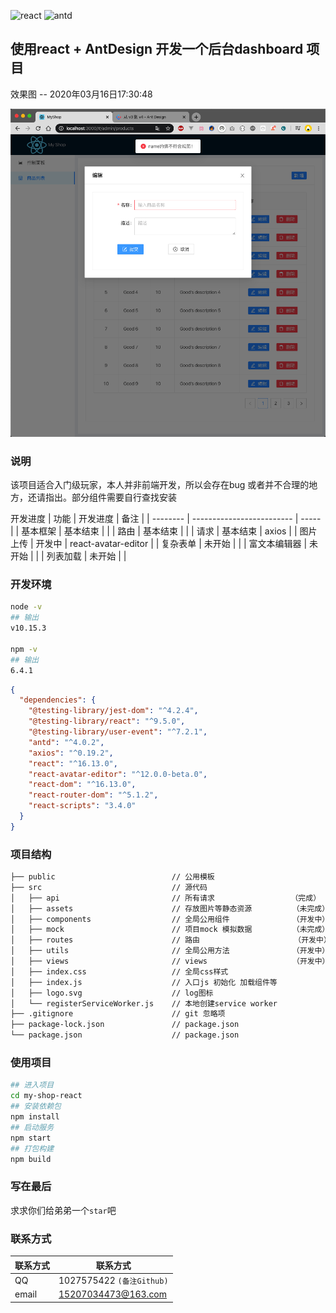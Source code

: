 ![react](https://img-blog.csdnimg.cn/20200308222613109.png)
![antd](https://img-blog.csdnimg.cn/20200316173557547.jpg)

## 使用react + AntDesign 开发一个后台dashboard 项目
效果图 -- 2020年03月16日17:30:48

![photo](https://github.com/laoShiRen1207/my-shop-react/blob/master/public/currentDemo.png)

### 说明
该项目适合入门级玩家，本人并非前端开发，所以会存在bug 或者并不合理的地方，还请指出。部分组件需要自行查找安装

开发进度
| 功能  | 开发进度                    | 备注   |
| -------- | ------------------------- | ----- |
| 基本框架     |  基本结束 |    |
| 路由      |  基本结束 |      |
| 请求      |  基本结束 | axios |
| 图片上传      |  开发中 | react-avatar-editor  |
| 复杂表单      |  未开始 |     |
| 富文本编辑器   |  未开始 |      |
| 列表加载      |  未开始 |     |


### 开发环境
~~~bash
node -v
## 输出
v10.15.3

npm -v
## 输出
6.4.1
~~~

~~~json
{
  "dependencies": {
    "@testing-library/jest-dom": "^4.2.4",
    "@testing-library/react": "^9.5.0",
    "@testing-library/user-event": "^7.2.1",
    "antd": "^4.0.2",
    "axios": "^0.19.2",
    "react": "^16.13.0",
    "react-avatar-editor": "^12.0.0-beta.0",
    "react-dom": "^16.13.0",
    "react-router-dom": "^5.1.2",
    "react-scripts": "3.4.0"
  }
}
~~~

### 项目结构

~~~bash
├── public                          // 公用模板
├── src                             // 源代码
│   ├── api                         // 所有请求                 （完成）
│   ├── assets                      // 存放图片等静态资源         （未完成）
│   ├── components                  // 全局公用组件              （开发中）
│   ├── mock                        // 项目mock 模拟数据         （未完成）
│   ├── routes                      // 路由                     （开发中）
│   ├── utils                       // 全局公用方法              （开发中）
│   ├── views                       // views                   （开发中）
│   ├── index.css                   // 全局css样式
│   ├── index.js                    // 入口js 初始化 加载组件等
│   ├── logo.svg                    // log图标
│   └── registerServiceWorker.js    // 本地创建service worker 
├── .gitignore                      // git 忽略项
├── package-lock.json               // package.json
└── package.json                    // package.json
~~~

### 使用项目
~~~bash
## 进入项目
cd my-shop-react
## 安装依赖包 
npm install
## 启动服务 
npm start
## 打包构建 
npm build
~~~

### 写在最后
求求你们给弟弟一个`star`吧

### 联系方式

| 联系方式  | 联系方式                    |
| -------- | ------------------------- |
| QQ       | 1027575422 `(备注Github)`  |
| email    | 15207034473@163.com       |
